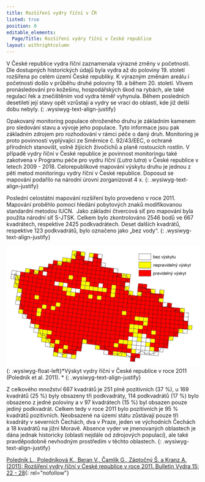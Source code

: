 ```yaml
---
title: Rozšíření vydry říční v ČR
listed: true
position: 0
editable_elements:
  Page/Title: Rozšíření vydry říční v České republice
layout: withrightcolumn
---
```

V České republice vydra říční zaznamenala výrazné změny v početnosti.
Dle dostupných historických údajů byla vydra až do poloviny 19. století
rozšířena po celém území České republiky. K výrazným změnám areálu i
početnosti došlo v průběhu druhé poloviny 19. a během 20. století.
Vlivem pronásledování pro kožešinu, hospodářských škod na rybách, ale
také regulací řek a znečištěním vod vydra téměř vyhynula. Během
posledních desetiletí její stavy opět vzrůstají a vydry se vrací do
oblastí, kde již delší dobu nebyly.
{: .wysiwyg-text-align-justify}

Opakovaný monitoring populace ohroženého druhu je základním kamenem pro
sledování stavu a vývoje jeho populace. Tyto informace jsou pak
základním zdrojem pro rozhodování v rámci péče o daný druh. Monitoring
je proto povinností vyplývající ze Směrnice č. 92/43/EEC, o ochraně
přírodních stanovišt, volně žijících živočichů a planě rostoucích
rostlin. V případě vydry říční v České republice je povinnost
monitoringu také zakotvena v Programu péče pro vydru říční (*Lutra
lutra*) v České republice v letech 2009 - 2018. Celorepublikové mapování
výskytu druhu je jednou z pěti metod monitoringu vydry říční v České
republice. Doposud se mapování podařilo na národní úrovni zorganizovat 4
x.
{: .wysiwyg-text-align-justify}

Poslední celostátní mapování rozšíření bylo provedeno v roce 2011.
Mapování proběhlo pomocí hledání pobytových znaků modifikovanou
standardní metodou IUCN.  Jako základní čtvercová síť pro mapování byla
použita národní síť S-JTSK. Celkem bylo zkontrolováno 2546 bodů ve 667
kvadrátech, respektive 2425 podkvadrátech. Deset dalších kvadrátů,
respektive 123 podkvadrátů, bylo označeno jako „bez vody“.
{: .wysiwyg-text-align-justify}

![](/uploads/vydra_2011.jpg){: .wysiwyg-float-left}*Výskyt vydry říční v
České republice v roce 2011 (Poledník et al. 2011). *
{: .wysiwyg-text-align-justify}

Z celkového množství 667 kvadrátů je 251 plně pozitivních (37 %), u 169
kvadrátů (25 %) byly obsazeny tři podkvadráty, 114 podkvadrátů (17 %)
bylo obsazeno z jedné poloviny a v 97 kvadrátech (15 %) byl obsazen
pouze jediný podkvadrát. Celkem tedy v roce 2011 bylo pozitivních je 95
% kvadrátů pozitivních. Neobsazené na území státu zůstávají pouze tři
kvadráty v severních Čechách, dva v Praze, jeden ve východních Čechách a
18 kvadrátů na jižní Moravě. Absence vyder ve jmenovaných oblastech je
dána jednak historicky (oblasti nejdále od zdrojových populací), ale
také pravděpodobně nevhodným prostředím v těchto oblastech.
{: .wysiwyg-text-align-justify}

[Polednik L., Poledníková K., Beran V., Čamlík G., Záptočný Š. a Kranz
A. (2011): Rozšíření vydry říční v Ćeské republice v roce 2011. Bulletin
Vydra 15: 22 - 28](/uploads/Polednik_etal_22_28.pdf "Poledník et al.
2011 (pdf)"){: rel="nofollow"}
